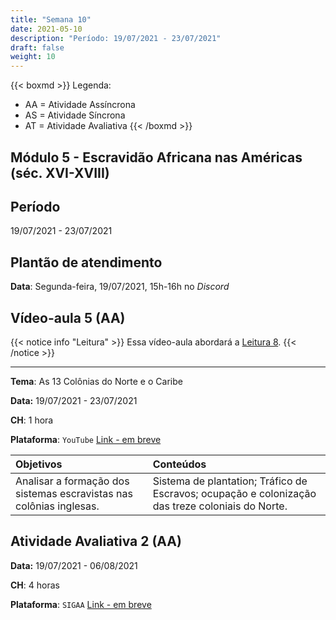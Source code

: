 ```yaml
---
title: "Semana 10"
date: 2021-05-10
description: "Período: 19/07/2021 - 23/07/2021"
draft: false
weight: 10
---
```


{{< boxmd >}}
Legenda: 
- AA = Atividade Assíncrona
- AS = Atividade Síncrona
- AT = Atividade Avaliativa
{{< /boxmd >}}

## Módulo 5 - Escravidão Africana nas Américas (séc. XVI-XVIII)

## Período

19/07/2021 - 23/07/2021

## Plantão de atendimento

**Data**: Segunda-feira, 19/07/2021, 15h-16h no *Discord*

## Vídeo-aula 5 (AA)

{{< notice info "Leitura" >}}
Essa vídeo-aula abordará a [Leitura 8](https://cclhm0057.netlify.app/semanal/sem9/#leitura-8-aa).
{{< /notice >}}

***

**Tema**: As 13 Colônias do Norte e o Caribe

**Data:**  19/07/2021 - 23/07/2021

**CH**: 1 hora

**Plataforma**: `YouTube` [Link - em breve]()

| Objetivos           | Conteúdos         |
|:--------------------|:------------------|
| Analisar a formação dos sistemas escravistas nas colônias inglesas. | Sistema de plantation; Tráfico de Escravos; ocupação e colonização das treze coloniais do Norte. |

## Atividade Avaliativa 2 (AA)

**Data:**  19/07/2021 - 06/08/2021

**CH**: 4 horas

**Plataforma**: `SIGAA` [Link - em breve]()

